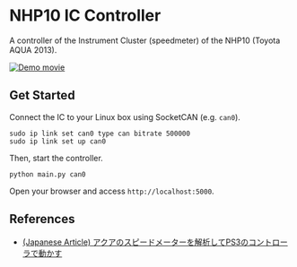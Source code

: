 # NHP10 IC Controller

A controller of the Instrument Cluster (speedmeter) of the NHP10 (Toyota AQUA 2013).

[![Demo movie](https://github.com/user-attachments/assets/fd8b981c-e0e4-490e-b127-c790602d72b8)](https://youtu.be/FkTJo1CsYN8)

## Get Started

Connect the IC to your Linux box using SocketCAN (e.g. `can0`).

```console
sudo ip link set can0 type can bitrate 500000
sudo ip link set up can0
```

Then, start the controller.

```console
python main.py can0
```

Open your browser and access `http://localhost:5000`.

## References

- [(Japanese Article) アクアのスピードメーターを解析してPS3のコントローラで動かす](https://www.shutingrz.com/post/aqua-meter-hack/)
